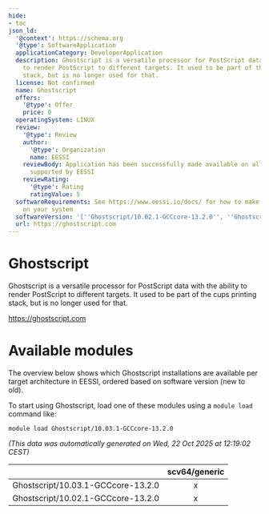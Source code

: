```yaml
---
hide:
- toc
json_ld:
  '@context': https://schema.org
  '@type': SoftwareApplication
  applicationCategory: DeveloperApplication
  description: Ghostscript is a versatile processor for PostScript data with the ability
    to render PostScript to different targets. It used to be part of the cups printing
    stack, but is no longer used for that.
  license: Not confirmed
  name: Ghostscript
  offers:
    '@type': Offer
    price: 0
  operatingSystem: LINUX
  review:
    '@type': Review
    author:
      '@type': Organization
      name: EESSI
    reviewBody: Application has been successfully made available on all architectures
      supported by EESSI
    reviewRating:
      '@type': Rating
      ratingValue: 5
  softwareRequirements: See https://www.eessi.io/docs/ for how to make EESSI available
    on your system
  softwareVersion: '[''Ghostscript/10.02.1-GCCcore-13.2.0'', ''Ghostscript/10.03.1-GCCcore-13.2.0'']'
  url: https://ghostscript.com
---
```


Ghostscript
===========


Ghostscript is a versatile processor for PostScript data with the ability to render PostScript to different targets. It used to be part of the cups printing stack, but is no longer used for that.

https://ghostscript.com
# Available modules


The overview below shows which Ghostscript installations are available per target architecture in EESSI, ordered based on software version (new to old).

To start using Ghostscript, load one of these modules using a `module load` command like:

```shell
module load Ghostscript/10.03.1-GCCcore-13.2.0
```

*(This data was automatically generated on Wed, 22 Oct 2025 at 12:19:02 CEST)*

| |scv64/generic|
| :---: | :---: |
|Ghostscript/10.03.1-GCCcore-13.2.0|x|
|Ghostscript/10.02.1-GCCcore-13.2.0|x|
